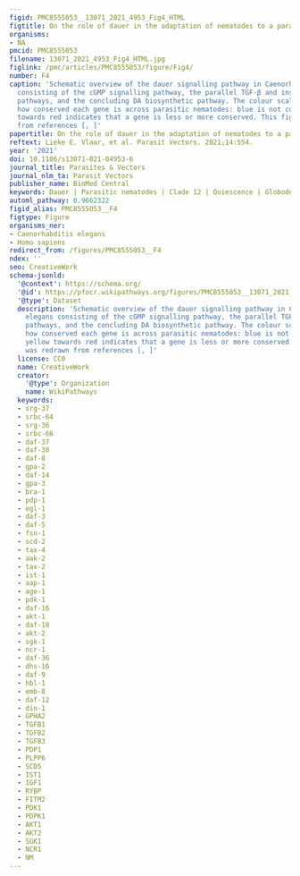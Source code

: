 ```yaml
---
figid: PMC8555053__13071_2021_4953_Fig4_HTML
figtitle: On the role of dauer in the adaptation of nematodes to a parasitic lifestyle
organisms:
- NA
pmcid: PMC8555053
filename: 13071_2021_4953_Fig4_HTML.jpg
figlink: /pmc/articles/PMC8555053/figure/Fig4/
number: F4
caption: 'Schematic overview of the dauer signalling pathway in Caenorhabditis elegans
  consisting of the cGMP signalling pathway, the parallel TGF-β and insulin/IGF-1
  pathways, and the concluding DA biosynthetic pathway. The colour scale indicates
  how conserved each gene is across parasitic nematodes: blue is not conserved, yellow
  towards red indicates that a gene is less or more conserved. This figure was redrawn
  from references [, ]'
papertitle: On the role of dauer in the adaptation of nematodes to a parasitic lifestyle.
reftext: Lieke E. Vlaar, et al. Parasit Vectors. 2021;14:554.
year: '2021'
doi: 10.1186/s13071-021-04953-6
journal_title: Parasites & Vectors
journal_nlm_ta: Parasit Vectors
publisher_name: BioMed Central
keywords: Dauer | Parasitic nematodes | Clade 12 | Quiescence | Globodera
automl_pathway: 0.9662322
figid_alias: PMC8555053__F4
figtype: Figure
organisms_ner:
- Caenorhabditis elegans
- Homo sapiens
redirect_from: /figures/PMC8555053__F4
ndex: ''
seo: CreativeWork
schema-jsonld:
  '@context': https://schema.org/
  '@id': https://pfocr.wikipathways.org/figures/PMC8555053__13071_2021_4953_Fig4_HTML.html
  '@type': Dataset
  description: 'Schematic overview of the dauer signalling pathway in Caenorhabditis
    elegans consisting of the cGMP signalling pathway, the parallel TGF-β and insulin/IGF-1
    pathways, and the concluding DA biosynthetic pathway. The colour scale indicates
    how conserved each gene is across parasitic nematodes: blue is not conserved,
    yellow towards red indicates that a gene is less or more conserved. This figure
    was redrawn from references [, ]'
  license: CC0
  name: CreativeWork
  creator:
    '@type': Organization
    name: WikiPathways
  keywords:
  - srg-37
  - srbc-64
  - srg-36
  - srbc-66
  - daf-37
  - daf-38
  - daf-8
  - gpa-2
  - daf-14
  - gpa-3
  - bra-1
  - pdp-1
  - egl-1
  - daf-3
  - daf-5
  - fsn-1
  - scd-2
  - tax-4
  - aak-2
  - tax-2
  - ist-1
  - aap-1
  - age-1
  - pdk-1
  - daf-16
  - akt-1
  - daf-18
  - akt-2
  - sgk-1
  - ncr-1
  - daf-36
  - dhs-16
  - daf-9
  - hbl-1
  - emb-8
  - daf-12
  - din-1
  - GPHA2
  - TGFB1
  - TGFB2
  - TGFB3
  - PDP1
  - PLPP6
  - SCD5
  - IST1
  - IGF1
  - RYBP
  - FITM2
  - PDK1
  - PDPK1
  - AKT1
  - AKT2
  - SGK1
  - NCR1
  - NM
---
```

